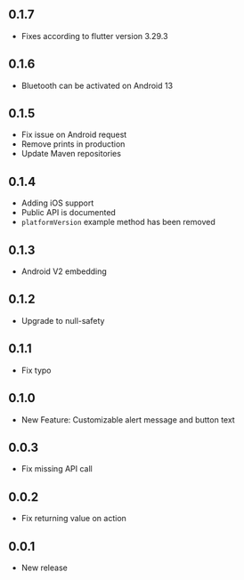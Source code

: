 ## 0.1.7
* Fixes according to flutter version 3.29.3

## 0.1.6
* Bluetooth can be activated on Android 13

## 0.1.5
* Fix issue on Android request
* Remove prints in production
* Update Maven repositories

## 0.1.4
* Adding iOS support
* Public API is documented
* `platformVersion` example method has been removed

## 0.1.3
* Android V2 embedding

## 0.1.2
* Upgrade to null-safety

## 0.1.1
* Fix typo

## 0.1.0
* New Feature: Customizable alert message and button text

## 0.0.3
* Fix missing API call

## 0.0.2
* Fix returning value on action

## 0.0.1
* New release
